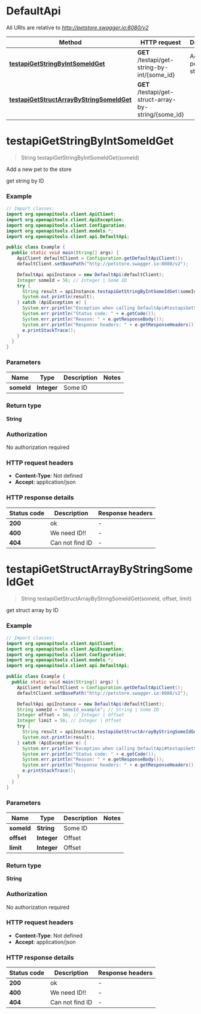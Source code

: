 # DefaultApi

All URIs are relative to *http://petstore.swagger.io:8080/v2*

Method | HTTP request | Description
------------- | ------------- | -------------
[**testapiGetStringByIntSomeIdGet**](DefaultApi.md#testapiGetStringByIntSomeIdGet) | **GET** /testapi/get-string-by-int/{some_id} | Add a new pet to the store
[**testapiGetStructArrayByStringSomeIdGet**](DefaultApi.md#testapiGetStructArrayByStringSomeIdGet) | **GET** /testapi/get-struct-array-by-string/{some_id} | 


<a name="testapiGetStringByIntSomeIdGet"></a>
# **testapiGetStringByIntSomeIdGet**
> String testapiGetStringByIntSomeIdGet(someId)

Add a new pet to the store

get string by ID

### Example
```java
// Import classes:
import org.openapitools.client.ApiClient;
import org.openapitools.client.ApiException;
import org.openapitools.client.Configuration;
import org.openapitools.client.models.*;
import org.openapitools.client.api.DefaultApi;

public class Example {
  public static void main(String[] args) {
    ApiClient defaultClient = Configuration.getDefaultApiClient();
    defaultClient.setBasePath("http://petstore.swagger.io:8080/v2");

    DefaultApi apiInstance = new DefaultApi(defaultClient);
    Integer someId = 56; // Integer | Some ID
    try {
      String result = apiInstance.testapiGetStringByIntSomeIdGet(someId);
      System.out.println(result);
    } catch (ApiException e) {
      System.err.println("Exception when calling DefaultApi#testapiGetStringByIntSomeIdGet");
      System.err.println("Status code: " + e.getCode());
      System.err.println("Reason: " + e.getResponseBody());
      System.err.println("Response headers: " + e.getResponseHeaders());
      e.printStackTrace();
    }
  }
}
```

### Parameters

Name | Type | Description  | Notes
------------- | ------------- | ------------- | -------------
 **someId** | **Integer**| Some ID |

### Return type

**String**

### Authorization

No authorization required

### HTTP request headers

 - **Content-Type**: Not defined
 - **Accept**: application/json

### HTTP response details
| Status code | Description | Response headers |
|-------------|-------------|------------------|
**200** | ok |  -  |
**400** | We need ID!! |  -  |
**404** | Can not find ID |  -  |

<a name="testapiGetStructArrayByStringSomeIdGet"></a>
# **testapiGetStructArrayByStringSomeIdGet**
> String testapiGetStructArrayByStringSomeIdGet(someId, offset, limit)



get struct array by ID

### Example
```java
// Import classes:
import org.openapitools.client.ApiClient;
import org.openapitools.client.ApiException;
import org.openapitools.client.Configuration;
import org.openapitools.client.models.*;
import org.openapitools.client.api.DefaultApi;

public class Example {
  public static void main(String[] args) {
    ApiClient defaultClient = Configuration.getDefaultApiClient();
    defaultClient.setBasePath("http://petstore.swagger.io:8080/v2");

    DefaultApi apiInstance = new DefaultApi(defaultClient);
    String someId = "someId_example"; // String | Some ID
    Integer offset = 56; // Integer | Offset
    Integer limit = 56; // Integer | Offset
    try {
      String result = apiInstance.testapiGetStructArrayByStringSomeIdGet(someId, offset, limit);
      System.out.println(result);
    } catch (ApiException e) {
      System.err.println("Exception when calling DefaultApi#testapiGetStructArrayByStringSomeIdGet");
      System.err.println("Status code: " + e.getCode());
      System.err.println("Reason: " + e.getResponseBody());
      System.err.println("Response headers: " + e.getResponseHeaders());
      e.printStackTrace();
    }
  }
}
```

### Parameters

Name | Type | Description  | Notes
------------- | ------------- | ------------- | -------------
 **someId** | **String**| Some ID |
 **offset** | **Integer**| Offset |
 **limit** | **Integer**| Offset |

### Return type

**String**

### Authorization

No authorization required

### HTTP request headers

 - **Content-Type**: Not defined
 - **Accept**: application/json

### HTTP response details
| Status code | Description | Response headers |
|-------------|-------------|------------------|
**200** | ok |  -  |
**400** | We need ID!! |  -  |
**404** | Can not find ID |  -  |


